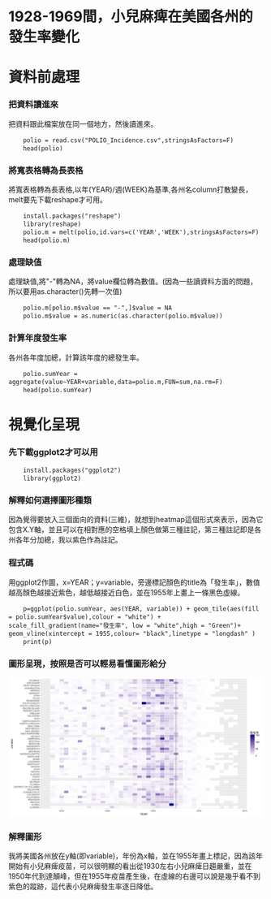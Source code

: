 1928-1969間，小兒麻痺在美國各州的發生率變化
================

資料前處理
==========

### 把資料讀進來

把資料跟此檔案放在同一個地方，然後讀進來。

        polio = read.csv("POLIO_Incidence.csv",stringsAsFactors=F)
        head(polio)

### 將寬表格轉為長表格

將寬表格轉為長表格,以年(YEAR)/週(WEEK)為基準,各州名column打散變長，melt要先下載reshape才可用。

        install.packages("reshape")
        library(reshape)
        polio.m = melt(polio,id.vars=c('YEAR','WEEK'),stringsAsFactors=F)
        head(polio.m)

### 處理缺值

處理缺值,將"-"轉為NA，將value欄位轉為數值。(因為一些讀資料方面的問題，所以要用as.character()先轉一次值)

        polio.m[polio.m$value == "-",]$value = NA 
        polio.m$value = as.numeric(as.character(polio.m$value)) 

### 計算年度發生率

各州各年度加總，計算該年度的總發生率。

        polio.sumYear = aggregate(value~YEAR+variable,data=polio.m,FUN=sum,na.rm=F)
        head(polio.sumYear)

視覺化呈現
==========

### 先下載ggplot2才可以用

        install.packages("ggplot2")
        library(ggplot2)

### 解釋如何選擇圖形種類

因為覺得要放入三個面向的資料(三維)，就想到heatmap這個形式來表示，因為它包含X.Y軸，並且可以在相對應的空格填上顏色做第三種註記，第三種註記即是各州各年分加總，我以紫色作為註記。

### 程式碼

用ggplot2作圖，x=YEAR；y=variable，旁邊標記顏色的title為「發生率」，數值越高顏色越接近紫色，越低越接近白色，並在1955年上畫上一條黑色虛線。

        p=ggplot(polio.sumYear, aes(YEAR, variable)) + geom_tile(aes(fill = polio.sumYear$value),colour = "white") + scale_fill_gradient(name="發生率", low = "white",high = "Green")+ geom_vline(xintercept = 1955,colour= "black",linetype = "longdash" )
        print(p)

### 圖形呈現，按照是否可以輕易看懂圖形給分

![小兒麻痺在美國各州的發生率變化](https://raw.githubusercontent.com/sres320/image/master/0516.png)

### 解釋圖形

我將美國各州放在y軸(即variable)，年份為x軸，並在1955年畫上標記，因為該年開始有小兒麻痺疫苗，可以很明顯的看出從1930左右小兒麻痺日趨嚴重，並在1950年代到達顛峰，但在1955年疫苗產生後，在虛線的右邊可以說是幾乎看不到紫色的蹤跡，這代表小兒麻痺發生率逐日降低。

